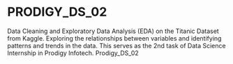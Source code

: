 # PRODIGY_DS_02
 Data Cleaning and Exploratory Data Analysis (EDA) on the Titanic Dataset from Kaggle. Exploring the relationships between variables and identifying patterns and trends in the data.  This serves as the 2nd task of Data Science Internship in Prodigy Infotech. Prodigy_DS_02
